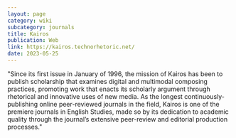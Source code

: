 ```yaml
---
layout: page
category: wiki
subcategory: journals
title: Kairos
publication: Web
link: https://kairos.technorhetoric.net/
date: 2023-05-25
---
```


"Since its first issue in January of 1996, the mission of Kairos has been to publish scholarship that examines digital and multimodal composing practices, promoting work that enacts its scholarly argument through rhetorical and innovative uses of new media. As the longest continuously-publishing online peer-reviewed journals in the field, Kairos is one of the premiere journals in English Studies, made so by its dedication to academic quality through the journal’s extensive peer-review and editorial production processes."
